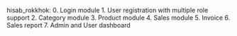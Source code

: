 hisab_rokkhok:
	0. Login module
	1. User registration with multiple role support
	2. Category module
	3. Product module
	4. Sales module
	5. Invoice
	6. Sales report
	7. Admin and User dashboard

